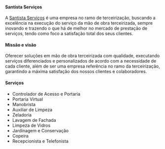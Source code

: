 #### Santista Serviços

A [Santista Serviços][website] é uma empresa no ramo de terceirização, buscando a excelência na execução do serviço da mão de obra terceirizada, sempre inovando e trazendo o que há de melhor no mercado de prestação de serviços, tendo como foco a satisfação total dos seus clientes.

#### Missão e visão

Oferecer soluções em mão de obra terceirizada com qualidade, executando serviços diferenciados e personalizados de acordo com a necessidade de cada cliente, além de ser uma empresa referência no ramo da terceirização, garantindo a máxima satisfação dos nossos clientes e colaboradores.

#### Serviços

- Controlador de Acesso e Portaria 
- Portaria Virtual 
- Manobrista 
- Auxiliar de Limpeza 
- Zeladoria 
- Lavagem de Fachada 
- Limpeza de Vidros 
- Jardinagem e Conservação 
- Copeira 
- Recepcionista e Telefonista

[website]: http://www.santistaservicos.com.br/